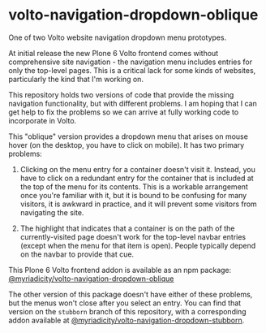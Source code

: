 # volto-navigation-dropdown-oblique

One of two Volto website navigation dropdown menu prototypes.

At initial release the new Plone 6 Volto frontend comes without
comprehensive site navigation - the navigation menu includes entries for
only the top-level pages. This is a critical lack for some kinds of
websites, particularly the kind that I'm working on.

This repository holds two versions of code that provide the missing navigation functionality, but with different problems. I am hoping that I can get help to fix the problems so we can arrive at fully working code to incorporate in Volto.

This "oblique" version provides a dropdown menu that arises on mouse hover (on the desktop, you have to click on mobile). It has two primary problems:

1. Clicking on the menu entry for a container doesn't visit it. Instead,
   you have to click on a redundant entry for the container that is included
   at the top of the menu for its contents. This is a workable arrangement
   once you're familiar with it, but it is bound to be confusing for many
   visitors, it is awkward in practice, and it will prevent some visitors
   from navigating the site.

2. The highlight that indicates that a container is on the path of the
   currently-visited page doesn't work for the top-level navbar entries
   (except when the menu for that item is open). People typically depend on the
   navbar to provide that cue.

This Plone 6 Volto frontend addon is available as an npm package: [@myriadicity/volto-navigation-dropdown-oblique](https://www.npmjs.com/package/@myriadicity/volto-navigation-dropdown-oblique)

The other version of this package doesn't have either of these problems, but the menus won't close after you select an entry. You can find that version on the `stubborn` branch of this repository, with a corresponding addon available at [@myriadicity/volto-navigation-dropdown-stubborn](https://www.npmjs.com/package/@myriadicity/volto-navigation-dropdown-stubborn).

